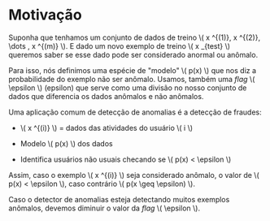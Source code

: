 # Motivação

Suponha que tenhamos um conjunto de dados de treino \\( x ^{(1)}, x ^{(2)}, \dots , x ^{(m)} \\). E dado um novo exemplo
de treino \\( x _{test} \\) queremos saber se esse dado pode ser considerado anormal ou anômalo.

Para isso, nós definimos uma espécie de "modelo" \\( p(x) \\) que nos diz a probabilidade do exemplo não
ser anômalo. Usamos, também uma _flag_ \\( \epsilon \\) (epsilon) que serve como uma divisão no nosso conjunto
de dados que diferencia os dados anômalos e não anômalos.

Uma aplicação comum de detecção de anomalias é a detecção de fraudes:

- \\( x ^{(i)} \\) = dados das atividades do usuário \\( i \\)

- Modelo \\( p(x) \\) dos dados

- Identifica usuários não usuais checando se \\( p(x) \< \epsilon \\)

Assim, caso o exemplo \\( x ^{(i)} \\) seja considerado anômalo, o valor de \\( p(x) \< \epsilon \\), caso contrário
\\( p(x \geq \epsilon) \\).

Caso o detector de anomalias esteja detectando muitos exemplos anômalos, devemos diminuir o valor
da _flag_ \\( \epsilon \\).

